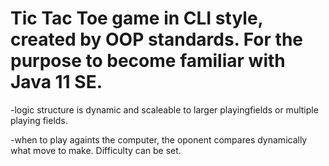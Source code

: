# Tic Tac Toe game in CLI style, created by OOP standards. For the purpose to become familiar with Java 11 SE.  



-logic structure is dynamic and scaleable to larger playingfields or multiple playing fields.

-when to play againts the computer, the oponent compares dynamically what move to make. Difficulty can be set.
